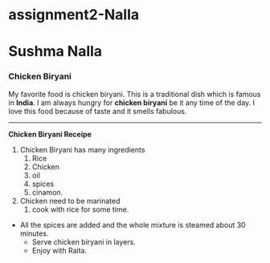 # assignment2-Nalla
# Sushma Nalla
### Chicken Biryani 

My favorite food is chicken biryani. This is a traditional dish which is famous in **India**. I am always hungry for **chicken biryani** be it any time of the day. I love this food because of taste and it smells fabulous.

---

**Chicken Biryani Receipe**

1. Chicken Biryani has many ingredients     
    1. Rice 
    2. Chicken
    3. oil
    4. spices
    5. cinamon.
2. Chicken need to be marinated  
    1. cook with rice for some time.

* All the spices are added and the whole mixture is steamed about 30 minutes.
    * Serve chicken biryani in layers.
     * Enjoy with Raita.

     










